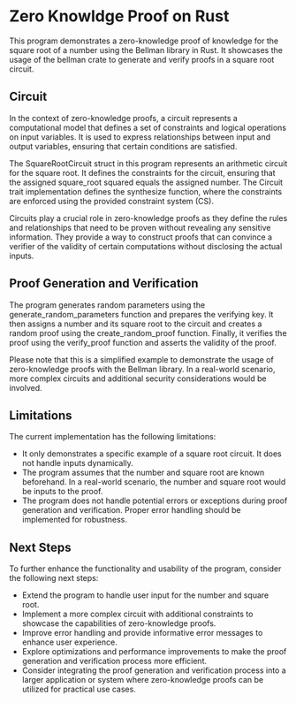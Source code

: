 # Zero Knowldge Proof on Rust 

This program demonstrates a zero-knowledge proof of knowledge for the square root of a number using the Bellman library in Rust. It showcases the usage of the bellman crate to generate and verify proofs in a square root circuit.

## Circuit

In the context of zero-knowledge proofs, a circuit represents a computational model that defines a set of constraints and logical operations on input variables. It is used to express relationships between input and output variables, ensuring that certain conditions are satisfied.

The SquareRootCircuit struct in this program represents an arithmetic circuit for the square root. It defines the constraints for the circuit, ensuring that the assigned square_root squared equals the assigned number. The Circuit trait implementation defines the synthesize function, where the constraints are enforced using the provided constraint system (CS).

Circuits play a crucial role in zero-knowledge proofs as they define the rules and relationships that need to be proven without revealing any sensitive information. They provide a way to construct proofs that can convince a verifier of the validity of certain computations without disclosing the actual inputs.

## Proof Generation and Verification

The program generates random parameters using the generate_random_parameters function and prepares the verifying key. It then assigns a number and its square root to the circuit and creates a random proof using the create_random_proof function. Finally, it verifies the proof using the verify_proof function and asserts the validity of the proof.

Please note that this is a simplified example to demonstrate the usage of zero-knowledge proofs with the Bellman library. In a real-world scenario, more complex circuits and additional security considerations would be involved.

## Limitations
The current implementation has the following limitations:

- It only demonstrates a specific example of a square root circuit. It does not handle inputs dynamically.
- The program assumes that the number and square root are known beforehand. In a real-world scenario, the number and square root would be inputs to the proof.
- The program does not handle potential errors or exceptions during proof generation and verification. Proper error handling should be implemented for robustness.

## Next Steps
To further enhance the functionality and usability of the program, consider the following next steps:

- Extend the program to handle user input for the number and square root.
- Implement a more complex circuit with additional constraints to showcase the capabilities of zero-knowledge proofs.
- Improve error handling and provide informative error messages to enhance user experience.
- Explore optimizations and performance improvements to make the proof generation and verification process more efficient.
- Consider integrating the proof generation and verification process into a larger application or system where zero-knowledge proofs can be utilized for practical use cases.